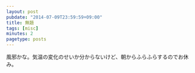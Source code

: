 ```yaml
---
layout: post
pubdate: "2014-07-09T23:59:59+09:00"
title: 無題
tags: [misc]
minutes: 2
pagetype: posts
---
```

風邪かな。気温の変化のせいか分からないけど、朝からふらふらするのでお休み。
